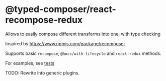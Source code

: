 # @typed-composer/react-recompose-redux
Allows to easily compose different transforms into one, with type checking

Inspired by https://www.npmjs.com/package/recomposer

Supports basic `recompose`, `@hocs/with-lifecycle` and `react-redux` methods.

For examples, see [tests](https://github.com/inga-lovinde/typed-composer/tree/master/react-recompose-redux/tests)

TODO: Rewrite into generic plugins.
